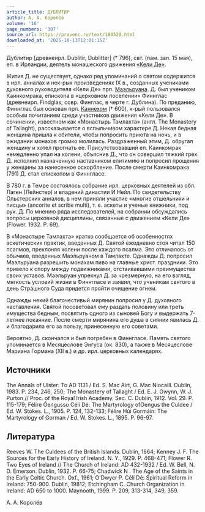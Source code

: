 ```yaml
---
article_title: ДУБЛИТИР
author: А. А. Королёв
volume: '16'
page_numbers: '307'
source_url: https://pravenc.ru/text/180520.html
downloaded_at: '2025-10-13T12:01:15Z'
---
```


Дубли́тир [древнеирл. Dublitir, Dublitter] († 796), свт. (пам. зап. 15 мая), еп. в Ирландии, деятель монашеского движения [«Кели Де»](<https://pravenc.ru/text/ Кели Де .html>).

Жития Д. не существует, однако ряд упоминаний о святом содержится в ирл. анналах и нек-рых произведениях IX в., созданных учениками духовного руководителя «Кели Де» прп. [Маэльруана](https://pravenc.ru/text/Маэльруана.html). Д. был учеником Каинкомрака, епископа в «церковном поселении» Финнглас (древнеирл. Findglas; совр. Финглас, в черте г. Дублина). По преданию, Финнглас был основан прп. [Каннехом](https://pravenc.ru/text/Каннехом.html) († 600), к-рый пользовался особым почитанием среди участников движения «Кели Де». В сочинении, известном как «Монастырь Тамлахта» (англ. The Monastery of Tallaght), рассказывается о вспыльчивом характере Д. Некая бедная женщина пришла к обители, чтобы попросить приюта на ночь, и в ожидании монахов громко молилась. Раздраженный этим, Д. обругал женщину и хотел прогнать ее. Присутствовавший еп. Каинкомрак немедленно упал на колени, объяснив Д., что он совершил тяжкий грех. Д. исполнил назначенную наставником епитимию и попросил прощения у женщины за нанесенное оскорбление. После смерти Каинкомрака (791) Д. стал епископом в Финнгласе.

В 780 г. в Темре состоялось собрание ирл. церковных деятелей из обл. Лаген (Лейнстер) и владений династии И Нейл. По свидетельству Ольстерских анналов, в нем приняли участие «многие отшельники и писцы» (ancorite et scribe multi), т. е. аскеты и ученые книжники, под рук. Д. По мнению ряда исследователей, на собрании обсуждались вопросы церковной дисциплины, связанные с движением «Кели Де» (Flower. 1932. P. 69).

В «Монастыре Тамлахта» кратко сообщается об особенностях аскетических практик, введенных Д. Святой ежедневно стоя читал 150 псалмов, преклоняя колени после каждого псалма. Это отличалось от обычаев, введенных Маэльруаном в Тамлахте. Однажды Д. попросил Маэльруана разрешить монахам пиво на главные христ. праздники. Это привело к спору между подвижниками, отстаивавшими преимущества своих уставов. Маэльруан упрекнул Д. за чрезмерную, на его взгляд, мягкость условий жизни в Финнгласе и заявил, что ученикам святого в день Страшного Суда придется пройти очищение огнем.

Однажды некий благочестивый мирянин попросил у Д. духовного наставления. Святой посоветовал ему раздать половину или треть имущества бедным, посвятить одного из сыновей Богу и выдержать 7-летнее покаяние. После смерти мирянина его душа в сиянии явилась Д. и благодарила его за пользу, принесенную его советами.

Вероятно, Д. скончался и был погребен в Финнгласе. Память святого упоминается в Месяцеслове Энгуса (ок. 830), а также в Месяцеслове Мариана Гормана (XII в.) и др. ирл. церковных календарях.

## Источники

The Annals of Ulster: To AD 1131 / Ed. S. Mac Airt, G. Mac Niocaill. Dublin, 1983. P. 234, 246, 250; The Monastery of Tallaght / Ed. E. J. Gwynn, W. J. Purton // Proc. of the Royal Irish Academy. Sec. C. Dublin, 1912. Vol. 29. P. 115-179; Félire Óengusso Céli Dé: The Martyrology ofOengus the Culdee / Ed. W. Stokes. L., 1905. P. 124, 132-133; Félire Húi Gormáin: The Martyrology of Gorman / Ed. W. Stokes. L., 1895. P. 96-97.

## Литература

Reeves W. The Culdees of the British Islands. Dublin, 1864; Kenney J. F. The Sources for the Early History of Ireland. N. Y., 1929. P. 468-471; Flower R. Two Eyes of Ireland // The Church of Ireland: AD 432-1932 / Ed. W. Bell, N. D. Emerson. Dublin, 1932. P. 66-75; Chadwick N . The Age of the Saints in the Early Celtic Church. Oxf., 1961; O'Dwyer P. Célí Dé: Spiritual Reform in Ireland: 750-900. Dublin, 19812; Etchingham C. Church Organization in Ireland: AD 650 to 1000. Maynooth, 1999. P. 209, 313-314, 349, 359.

А. А. Королёв
